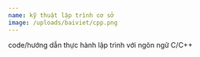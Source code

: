 ```yaml
---
name: kỹ thuật lập trình cơ sở
image: /uploads/baiviet/cpp.png
---
```

code/hướng dẫn thực hành lập trình với ngôn ngữ C/C++
